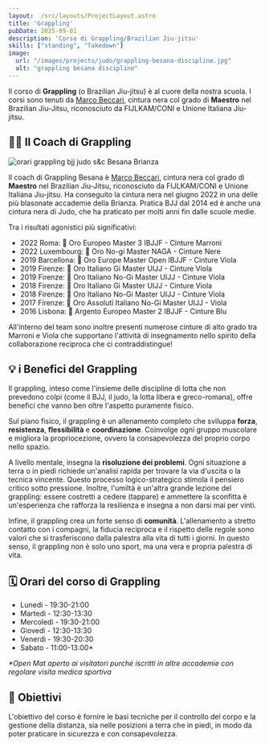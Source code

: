 ```yaml
---
layout:  /src/layouts/ProjectLayout.astro
title: 'Grappling'
pubDate: 2025-09-01
description: 'Corso di Grappling/Brazilian Jiu-jitsu'
skills: ["standing", "Takedown"]
image:
  url: "/images/projects/judo/grappling-besana-discipline.jpg"
  alt: "grappling besana discipline"
--- 
```


Il corso di **Grappling** (o Brazilian Jiu-jitsu) è al cuore della nostra scuola. I corsi sono tenuti da <a href="https://www.instagram.com/bjj_marcobex/" target="blank">Marco Beccari</a>, cintura nera col grado di **Maestro** nel Brazilian Jiu-Jitsu, riconosciuto da FIJLKAM/CONI e Unione Italiana Jiu-jitsu.

## 👨‍🏫 Il Coach di Grappling

![orari grappling bjj judo s&c Besana Brianza](/images/marco.png "marco beccari bjj grappling besana team jiu-jitsu")


Il coach di Grappling Besana è <a href="https://www.instagram.com/bjj_marcobex/" target="blank">Marco Beccari</a>, cintura nera col grado di **Maestro** nel Brazilian Jiu-Jitsu, riconosciuto da FIJLKAM/CONI e Unione Italiana Jiu-jitsu. Ha conseguito la cintura nera nel giugno 2022 in una delle più blasonate accademie della Brianza. Pratica BJJ dal 2014 ed è anche una cintura nera di Judo, che ha praticato per molti anni fin dalle scuole medie.

Tra i risultati agonistici più significativi:
<ul>
<li>2022 Roma: 🥇 Oro Europeo Master 3 IBJJF - Cinture Marroni</li>
<li>2022 Luxembourg: 🥇 Oro No-gi Master NAGA - Cinture Nere</li>
<li>2019 Barcellona: 🥇 Oro Europe Master Open IBJJF - Cinture Viola</li>
<li>2019 Firenze: 🥇 Oro Italiano Gi Master UIJJ - Cinture Viola</li>
<li>2019 Firenze: 🥇 Oro Italiano No-Gi Master UIJJ - Cinture Viola</li>
<li>2018 Firenze: 🥇 Oro Italiano Gi Master UIJJ - Cinture Viola</li>
<li>2018 Firenze: 🥇 Oro Italiano No-Gi Master UIJJ - Cinture Viola</li>
<li>2017 Firenze: 🥇 Oro Assoluti Italiano No-Gi Master UIJJ - Viola</li>
<li>2016 Lisbona: 🥈 Argento Europeo Master 2 IBJJF - Cinture Blu</li>
</ul>

All'interno del team sono inoltre presenti numerose cinture di alto grado tra Marroni e Viola che supportano l'attività di insegnamento nello spirito della collaborazione reciproca che ci contraddistingue!

## 💡 i Benefici del Grappling

Il grappling, inteso come l'insieme delle discipline di lotta che non prevedono colpi (come il BJJ, il judo, la lotta libera e greco-romana), offre benefici che vanno ben oltre l'aspetto puramente fisico.

Sul piano fisico, il grappling è un allenamento completo che sviluppa **forza**, **resistenza**, **flessibilità** e **coordinazione**. Coinvolge ogni gruppo muscolare e migliora la propriocezione, ovvero la consapevolezza del proprio corpo nello spazio.

A livello mentale, insegna la **risoluzione dei problemi**. Ogni situazione a terra o in piedi richiede un'analisi rapida per trovare la via d'uscita o la tecnica vincente. Questo processo logico-strategico stimola il pensiero critico sotto pressione. Inoltre, l'umiltà è un'altra grande lezione del grappling: essere costretti a cedere (tappare) e ammettere la sconfitta è un'esperienza che rafforza la resilienza e insegna a non darsi mai per vinti.

Infine, il grappling crea un forte senso di **comunità**. L'allenamento a stretto contatto con i compagni, la fiducia reciproca e il rispetto delle regole sono valori che si trasferiscono dalla palestra alla vita di tutti i giorni. In questo senso, il grappling non è solo uno sport, ma una vera e propria palestra di vita.

## 🗓️ Orari del corso di Grappling

- Lunedì - 19:30-21:00
- Martedì - 12:30-13:30
- Mercoledì - 19:30-21:00
- Giovedì - 12:30-13:30
- Venerdì - 19:30-20:30
- Sabato - 11:00-13:00*

<i>*Open Mat aperto ai visitatori purché iscritti in altre accademie con regolare visita medica sportiva</i>

## 🎯 Obiettivi

L'obiettivo del corso è fornire le basi tecniche per il controllo del corpo e la gestione della distanza, sia nelle posizioni a terra che in piedi, in modo da poter praticare in sicurezza e con consapevolezza. 


